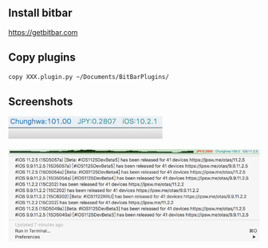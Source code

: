 ## Install bitbar
https://getbitbar.com

## Copy plugins
```sh
copy XXX.plugin.py ~/Documents/BitBarPlugins/
```

## Screenshots
![screenshot.png](https://raw.githubusercontent.com/wwwins/MyBitbarPlugins/master/screenshots/screenshot.png)

![screenshot-jpy-history](https://raw.githubusercontent.com/wwwins/MyBitbarPlugins/master/screenshots/screenshot-jpy-history.png)
<img align="right" src="https://raw.githubusercontent.com/wwwins/MyBitbarPlugins/master/screenshots/screenshot-ios.png" style="max-width:100%;">

